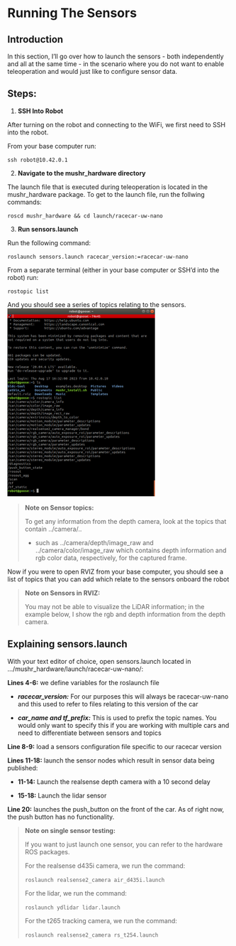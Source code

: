 # Running The Sensors
## Introduction

In this section, I’ll go over how to launch the sensors - both independently and all at the same time - in the scenario where you do not want to enable teleoperation and would just like to configure sensor data. 

## Steps: 

1. **SSH Into Robot**

After turning on the robot and connecting to the WiFi, we first need to SSH into the robot.

From your base computer run: 

    ssh robot@10.42.0.1 

2. **Navigate to the mushr_hardware directory**

The launch file that is executed during teleoperation is located in the mushr_hardware package. To get to the launch file, run the follwing commands: 

    roscd mushr_hardware && cd launch/racecar-uw-nano  

3. **Run sensors.launch**

Run the following command:  

    roslaunch sensors.launch racecar_version:=racecar-uw-nano 

From a separate terminal (either in your base computer or SSH’d into the robot) run: 

    rostopic list 

And you should see a series of topics relating to the sensors. 
![rostopics](../../arcPhotos/rostopic_list.png)
 

> **Note on Sensor topics:**
>
> To get any information from the depth camera, look at the topics that contain ../camera/.. 
>
> * such as ../camera/depth/image_raw and ../camera/color/image_raw which contains depth information and rgb color data, respectively, for the captured frame. 

Now if you were to open RVIZ from your base computer, you should see a list of topics that you can add which relate to the sensors onboard the robot 

> **Note on Sensors in RVIZ:**
>
> You may not be able to visualize the LiDAR information; in the example below, I show the rgb and depth information from the depth camera. 

## Explaining sensors.launch 

With your text editor of choice, open sensors.launch  located in .../mushr_hardware/launch/racecar-uw-nano/: 
 

**Lines 4-6:** we define variables for the roslaunch file

* ***racecar_version:*** For our purposes this will always be racecar-uw-nano and this used to refer to files relating to this version of the car 

* ***car_name and tf_prefix:*** This is used to prefix the topic names. You would only want to specify this if you are working with multiple cars and need to differentiate between sensors and topics 

**Line 8-9:** load a sensors configuration file specific to our racecar version 

**Lines 11-18:** launch the sensor nodes which result in sensor data being published: 

* **11-14:** Launch the realsense depth camera with a 10 second delay 

* **15-18:** Launch the lidar sensor 

**Line 20:** launches the push_button on the front of the car. As of right now, the push button has no functionality. 

>**Note on single sensor testing:**
>
> If you want to just launch one sensor, you can refer to the hardware ROS packages.
>
> For the realsense d435i camera, we run the command: 
>
>   ```roslaunch realsense2_camera air_d435i.launch ```
>
> For the lidar, we run the command: 
>
>   ```roslaunch ydlidar lidar.launch```
>
> For the t265 tracking camera, we run the command: 
>
>   ```roslaunch realsense2_camera rs_t254.launch```
